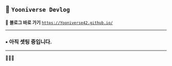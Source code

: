## 🥨 `Yooniverse Devlog`

📎 **블로그 바로 가기**
[`https://Yooniverse42.github.io/`](https://Yooniverse42.github.io/)

---

### ▪ 아직 셋팅 중입니다.

---


👩🏻‍💻
